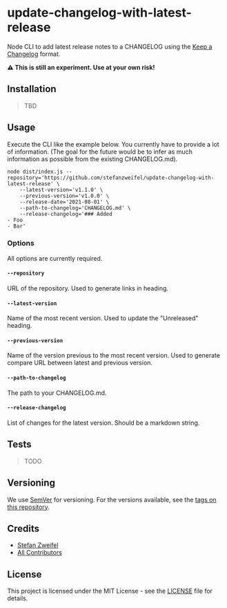 # update-changelog-with-latest-release

Node CLI to add latest release notes to a CHANGELOG using the [Keep a Changelog](http://keepachangelog.com/en/1.0.0/) format.

**⚠️ This is still an experiment. Use at your own risk!**

## Installation

> TBD

## Usage

Execute the CLI like the example below. You currently have to provide a lot of information. (The goal for the future would be to infer as much information as possible from the existing CHANGELOG.md).

```shell
node dist/index.js --repository='https://github.com/stefanzweifel/update-changelog-with-latest-release' \
    --latest-version='v1.1.0' \
    --previous-version='v1.0.0' \
    --release-date='2021-08-01' \
    --path-to-changelog='CHANGELOG.md' \
    --release-changelog='### Added
- Foo
- Bar'
```

### Options
All options are currently required.

#### `--repository`
URL of the repository. Used to generate links in heading.

#### `--latest-version`
Name of the most recent version. Used to update the "Unreleased" heading.

#### `--previous-version`
Name of the version previous to the most recent version. Used to generate compare URL between latest and previous version.

#### `--path-to-changelog`
The path to your CHANGELOG.md.

#### `--release-changelog`
List of changes for the latest version. Should be a markdown string.


## Tests

> TODO


## Versioning

We use [SemVer](http://semver.org/) for versioning. For the versions available, see the [tags on this repository](https://github.com/stefanzweifel/update-changelog-with-latest-release/tags).

## Credits

* [Stefan Zweifel](https://github.com/stefanzweifel)
* [All Contributors](https://github.com/stefanzweifel/update-changelog-with-latest-release/graphs/contributors)

## License

This project is licensed under the MIT License - see the [LICENSE](LICENSE) file for details.

